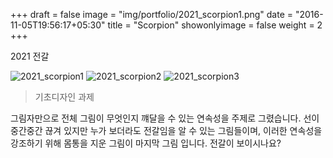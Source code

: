 +++
draft = false
image = "img/portfolio/2021_scorpion1.png"
date = "2016-11-05T19:56:17+05:30"
title = "Scorpion"
showonlyimage = false
weight = 2
+++

2021 전갈

<!--more-->

![2021_scorpion1][1]
![2021_scorpion2][2]
![2021_scorpion3][3]

>기초디자인 과제

그림자만으로 전체 그림이 무엇인지 꺠달을 수 있는 연속성을 주제로 그렸습니다. 선이 중간중간 끊겨 있지만 누가 보더라도 전갈임을 알 수 있는 그림들이며, 이러한 연속성을 강조하기 위해 몸통을 지운 그림이 마지막 그림 입니다. 전갈이 보이시나요? 

[1]: /img/portfolio/2021_scorpion1.png
[2]: /img/portfolio/2021_scorpion2.png
[3]: /img/portfolio/2021_scorpion3.png